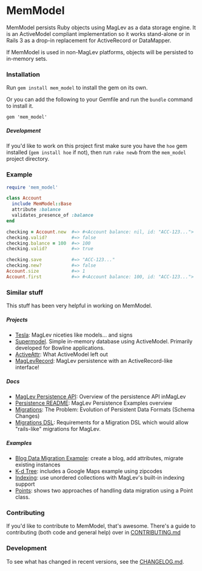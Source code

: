 # MemModel

MemModel persists Ruby objects using MagLev as a data storage engine. It is an
ActiveModel compliant implementation so it works stand-alone or in Rails 3 as a
drop-in replacement for ActiveRecord or DataMapper.

If MemModel is used in non-MagLev platforms, objects will be persisted to
in-memory sets.


### Installation

Run `gem install mem_model` to install the gem on its own.

Or you can add the following to your Gemfile and run the `bundle` command to
install it.

    gem 'mem_model'


##### Development

If you'd like to work on this project first make sure you have the `hoe` gem
installed (`gem install hoe` if not), then run `rake newb` from the
`mem_model` project directory.


### Example

```ruby
require 'mem_model'

class Account
  include MemModel::Base
  attribute :balance
  validates_presence_of :balance
end

checking = Account.new  #=> #<Account balance: nil, id: "ACC-123...">
checking.valid?         #=> false
checking.balance = 100  #=> 100
checking.valid?         #=> true

checking.save           #=> "ACC-123..."
checking.new?           #=> false
Account.size            #=> 1
Account.first           #=> #<Account balance: 100, id: "ACC-123...">
```


### Similar stuff

This stuff has been very helpful in working on MemModel.

##### Projects

* [Tesla][tesla]: MagLev niceties like models... and signs
* [Supermodel][supermodel]. Simple in-memory database using ActiveModel. Primarily
  developed for Bowline applications.
* [ActiveAttr][active_attr]: What ActiveModel left out
* [MagLevRecord][maglevrecord]: MagLev persistence with an
  ActiveRecord-like interface!

##### Docs

* [MagLev Persistence API][persistence_api]: Overview of the persistence API inMagLev
* [Persistence README][persistence_readme]: MagLev Persistence Examples overview
* [Migrations][migrations]: The Problem: Evolution of Persistent Data Formats (Schema Changes)
* [Migrations DSL][migrations_dsl]: Requirements for a Migration DSL which would allow
  "rails-like" migrations for MagLev.

##### Examples

* [Blog Data Migration Example][blog]: create a blog, add attributes, migrate existing
  instances
* [K-d Tree][kd_tree]: includes a Google Maps example using zipcodes
* [Indexing][indexing]: use unordered collections with MagLev's built-in indexing support
* [Points][points]: shows two approaches of handling data migration using a Point class.


### Contributing

If you'd like to contribute to MemModel, that's awesome. There's a guide to contributing
(both code and general help) over in [CONTRIBUTING.md](CONTRIBUTING.md)

### Development

To see what has changed in recent versions, see the [CHANGELOG.md](CHANGELOG.md).

[hoe]: http://www.zenspider.com/projects/hoe.html

[tesla]: https://github.com/jc00ke/tesla
[supermodel]: https://github.com/maccman/supermodel
[active_attr]: https://github.com/cgriego/active_attr
[maglevrecord]: https://github.com/knub/maglevrecord

[persistence_api]: https://github.com/MagLev/maglev/blob/master-1.9/docs/persistence-api.rdoc
[persistence_readme]: https://github.com/MagLev/maglev/blob/master-1.9/examples/persistence/Persistence-README.rdoc
[migrations]: https://github.com/MagLev/maglev/blob/master-1.9/examples/persistence/migrations/migrations.org
[migrations_dsl]: https://github.com/MagLev/maglev/blob/master-1.9/examples/persistence/migrations/migration-dsl.org

[migration_examples]: https://github.com/MagLev/maglev/blob/master-1.9/examples/persistence/migrations/example/example.rdoc
[kd_tree]: https://github.com/MagLev/maglev/blob/master-1.9/examples/persistence/kdtree/KDTree-README.rdoc
[indexing]: https://github.com/MagLev/maglev/blob/master-1.9/examples/persistence/indexing/Indexing-README.rdoc
[blog]: https://github.com/MagLev/maglev/blob/master-1.9/examples/persistence/migrations/example/example.rdoc
[points]: https://github.com/MagLev/maglev/blob/master-1.9/examples/persistence/migrations/example2/README.rdoc
